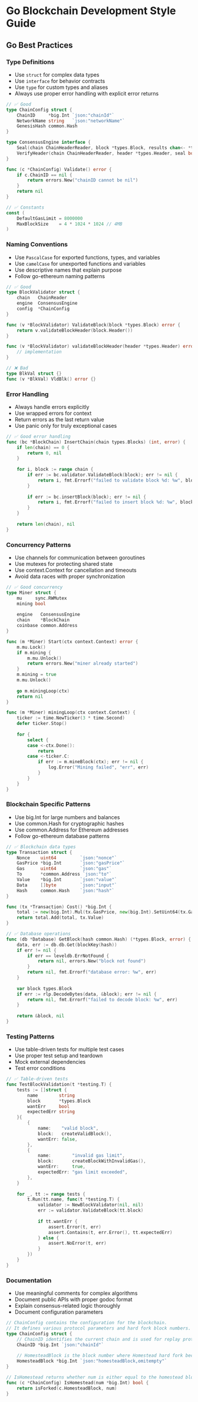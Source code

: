 # Go Blockchain Development Style Guide

## Go Best Practices

### Type Definitions

- Use `struct` for complex data types
- Use `interface` for behavior contracts  
- Use `type` for custom types and aliases
- Always use proper error handling with explicit error returns

```go
// ✅ Good
type ChainConfig struct {
    ChainID     *big.Int `json:"chainId"`
    NetworkName string   `json:"networkName"`
    GenesisHash common.Hash
}

type ConsensusEngine interface {
    Seal(chain ChainHeaderReader, block *types.Block, results chan<- *types.Block, stop <-chan struct{}) error
    VerifyHeader(chain ChainHeaderReader, header *types.Header, seal bool) error
}

func (c *ChainConfig) Validate() error {
    if c.ChainID == nil {
        return errors.New("chainID cannot be nil")
    }
    return nil
}

// ✅ Constants
const (
    DefaultGasLimit = 8000000
    MaxBlockSize    = 4 * 1024 * 1024 // 4MB
)
```

### Naming Conventions

- Use `PascalCase` for exported functions, types, and variables
- Use `camelCase` for unexported functions and variables
- Use descriptive names that explain purpose
- Follow go-ethereum naming patterns

```go
// ✅ Good
type BlockValidator struct {
    chain   ChainReader
    engine  ConsensusEngine
    config  *ChainConfig
}

func (v *BlockValidator) ValidateBlock(block *types.Block) error {
    return v.validateBlockHeader(block.Header())
}

func (v *BlockValidator) validateBlockHeader(header *types.Header) error {
    // implementation
}

// ❌ Bad
type BlkVal struct {}
func (v *BlkVal) VldBlk() error {}
```

### Error Handling

- Always handle errors explicitly
- Use wrapped errors for context
- Return errors as the last return value
- Use panic only for truly exceptional cases

```go
// ✅ Good error handling
func (bc *BlockChain) InsertChain(chain types.Blocks) (int, error) {
    if len(chain) == 0 {
        return 0, nil
    }
    
    for i, block := range chain {
        if err := bc.validator.ValidateBlock(block); err != nil {
            return i, fmt.Errorf("failed to validate block %d: %w", block.NumberU64(), err)
        }
        
        if err := bc.insertBlock(block); err != nil {
            return i, fmt.Errorf("failed to insert block %d: %w", block.NumberU64(), err)
        }
    }
    
    return len(chain), nil
}
```

### Concurrency Patterns

- Use channels for communication between goroutines
- Use mutexes for protecting shared state
- Use context.Context for cancellation and timeouts
- Avoid data races with proper synchronization

```go
// ✅ Good concurrency
type Miner struct {
    mu     sync.RWMutex
    mining bool
    
    engine   ConsensusEngine
    chain    *BlockChain
    coinbase common.Address
}

func (m *Miner) Start(ctx context.Context) error {
    m.mu.Lock()
    if m.mining {
        m.mu.Unlock()
        return errors.New("miner already started")
    }
    m.mining = true
    m.mu.Unlock()
    
    go m.miningLoop(ctx)
    return nil
}

func (m *Miner) miningLoop(ctx context.Context) {
    ticker := time.NewTicker(3 * time.Second)
    defer ticker.Stop()
    
    for {
        select {
        case <-ctx.Done():
            return
        case <-ticker.C:
            if err := m.mineBlock(ctx); err != nil {
                log.Error("Mining failed", "err", err)
            }
        }
    }
}
```

### Blockchain Specific Patterns

- Use big.Int for large numbers and balances
- Use common.Hash for cryptographic hashes
- Use common.Address for Ethereum addresses
- Follow go-ethereum database patterns

```go
// ✅ Blockchain data types
type Transaction struct {
    Nonce    uint64         `json:"nonce"`
    GasPrice *big.Int       `json:"gasPrice"`
    Gas      uint64         `json:"gas"`
    To       *common.Address `json:"to"`
    Value    *big.Int       `json:"value"`
    Data     []byte         `json:"input"`
    Hash     common.Hash    `json:"hash"`
}

func (tx *Transaction) Cost() *big.Int {
    total := new(big.Int).Mul(tx.GasPrice, new(big.Int).SetUint64(tx.Gas))
    return total.Add(total, tx.Value)
}

// ✅ Database operations
func (db *Database) GetBlock(hash common.Hash) (*types.Block, error) {
    data, err := db.db.Get(blockKey(hash))
    if err != nil {
        if err == leveldb.ErrNotFound {
            return nil, errors.New("block not found")
        }
        return nil, fmt.Errorf("database error: %w", err)
    }
    
    var block types.Block
    if err := rlp.DecodeBytes(data, &block); err != nil {
        return nil, fmt.Errorf("failed to decode block: %w", err)
    }
    
    return &block, nil
}
```

### Testing Patterns

- Use table-driven tests for multiple test cases
- Use proper test setup and teardown
- Mock external dependencies
- Test error conditions

```go
// ✅ Table-driven tests
func TestBlockValidation(t *testing.T) {
    tests := []struct {
        name        string
        block       *types.Block
        wantErr     bool
        expectedErr string
    }{
        {
            name:    "valid block",
            block:   createValidBlock(),
            wantErr: false,
        },
        {
            name:        "invalid gas limit",
            block:       createBlockWithInvalidGas(),
            wantErr:     true,
            expectedErr: "gas limit exceeded",
        },
    }
    
    for _, tt := range tests {
        t.Run(tt.name, func(t *testing.T) {
            validator := NewBlockValidator(nil, nil)
            err := validator.ValidateBlock(tt.block)
            
            if tt.wantErr {
                assert.Error(t, err)
                assert.Contains(t, err.Error(), tt.expectedErr)
            } else {
                assert.NoError(t, err)
            }
        })
    }
}
```

### Documentation

- Use meaningful comments for complex algorithms
- Document public APIs with proper godoc format
- Explain consensus-related logic thoroughly
- Document configuration parameters

```go
// ChainConfig contains the configuration for the blockchain.
// It defines various protocol parameters and hard fork block numbers.
type ChainConfig struct {
    // ChainID identifies the current chain and is used for replay protection
    ChainID *big.Int `json:"chainId"`
    
    // HomesteadBlock is the block number where Homestead hard fork becomes active
    HomesteadBlock *big.Int `json:"homesteadBlock,omitempty"`
}

// IsHomestead returns whether num is either equal to the homestead block or greater.
func (c *ChainConfig) IsHomestead(num *big.Int) bool {
    return isForked(c.HomesteadBlock, num)
}
```

